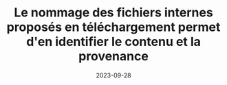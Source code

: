 ---
N: '145'
Rubrique: Liens
title: Le nommage des fichiers internes proposés en téléchargement permet d'en identifier
  le contenu et la provenance
detail: Le nommage des fichiers internes proposés en téléchargement permet  d'en identifier le contenu et la provenance
abstract: 
categories: [" Liens"]
agrege: O4145-E050
opquast: '4 145'
indiceebook: '50'
description: "Règle n° 050"
before: "049"
weight: "050"
after: "051"
actif: '1'
layout: rules
date: 2023-09-28
tags: ["", ""]
objectif: ["", ""]
Meo: [""]
Controle: [""
]
Source: ["Opquast"]
Referentiel: [""]
Steps: ["", ""]
---